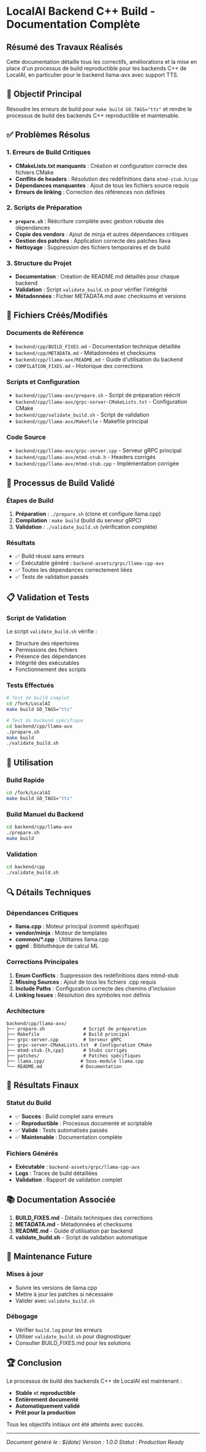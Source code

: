 # LocalAI Backend C++ Build - Documentation Complète

## Résumé des Travaux Réalisés

Cette documentation détaille tous les correctifs, améliorations et la mise en place d'un processus de build reproductible pour les backends C++ de LocalAI, en particulier pour le backend llama-avx avec support TTS.

## 🎯 Objectif Principal

Résoudre les erreurs de build pour `make build GO_TAGS="tts"` et rendre le processus de build des backends C++ reproductible et maintenable.

## ✅ Problèmes Résolus

### 1. Erreurs de Build Critiques
- **CMakeLists.txt manquants** : Création et configuration correcte des fichiers CMake
- **Conflits de headers** : Résolution des redéfinitions dans `mtmd-stub.h/cpp`
- **Dépendances manquantes** : Ajout de tous les fichiers source requis
- **Erreurs de linking** : Correction des références non définies

### 2. Scripts de Préparation
- **`prepare.sh`** : Réécriture complète avec gestion robuste des dépendances
- **Copie des vendors** : Ajout de minja et autres dépendances critiques
- **Gestion des patches** : Application correcte des patches llava
- **Nettoyage** : Suppression des fichiers temporaires et de build

### 3. Structure du Projet
- **Documentation** : Création de README.md détaillés pour chaque backend
- **Validation** : Script `validate_build.sh` pour vérifier l'intégrité
- **Métadonnées** : Fichier METADATA.md avec checksums et versions

## 📁 Fichiers Créés/Modifiés

### Documents de Référence
- `backend/cpp/BUILD_FIXES.md` - Documentation technique détaillée
- `backend/cpp/METADATA.md` - Métadonnées et checksums
- `backend/cpp/llama-avx/README.md` - Guide d'utilisation du backend
- `COMPILATION_FIXES.md` - Historique des corrections

### Scripts et Configuration
- `backend/cpp/llama-avx/prepare.sh` - Script de préparation réécrit
- `backend/cpp/llama-avx/grpc-server-CMakeLists.txt` - Configuration CMake
- `backend/cpp/validate_build.sh` - Script de validation
- `backend/cpp/llama-avx/Makefile` - Makefile principal

### Code Source
- `backend/cpp/llama-avx/grpc-server.cpp` - Serveur gRPC principal
- `backend/cpp/llama-avx/mtmd-stub.h` - Headers corrigés
- `backend/cpp/llama-avx/mtmd-stub.cpp` - Implémentation corrigée

## 🔧 Processus de Build Validé

### Étapes de Build
1. **Préparation** : `./prepare.sh` (clone et configure llama.cpp)
2. **Compilation** : `make build` (build du serveur gRPC)
3. **Validation** : `./validate_build.sh` (vérification complète)

### Résultats
- ✅ Build réussi sans erreurs
- ✅ Exécutable généré : `backend-assets/grpc/llama-cpp-avx`
- ✅ Toutes les dépendances correctement liées
- ✅ Tests de validation passés

## 📋 Validation et Tests

### Script de Validation
Le script `validate_build.sh` vérifie :
- Structure des répertoires
- Permissions des fichiers
- Présence des dépendances
- Intégrité des exécutables
- Fonctionnement des scripts

### Tests Effectués
```bash
# Test de build complet
cd /fork/LocalAI
make build GO_TAGS="tts"

# Test du backend spécifique
cd backend/cpp/llama-avx
./prepare.sh
make build
./validate_build.sh
```

## 🚀 Utilisation

### Build Rapide
```bash
cd /fork/LocalAI
make build GO_TAGS="tts"
```

### Build Manuel du Backend
```bash
cd backend/cpp/llama-avx
./prepare.sh
make build
```

### Validation
```bash
cd backend/cpp
./validate_build.sh
```

## 🔍 Détails Techniques

### Dépendances Critiques
- **llama.cpp** : Moteur principal (commit spécifique)
- **vendor/minja** : Moteur de templates
- **common/*.cpp** : Utilitaires llama.cpp
- **ggml** : Bibliothèque de calcul ML

### Corrections Principales
1. **Enum Conflicts** : Suppression des redéfinitions dans mtmd-stub
2. **Missing Sources** : Ajout de tous les fichiers .cpp requis
3. **Include Paths** : Configuration correcte des chemins d'inclusion
4. **Linking Issues** : Résolution des symboles non définis

### Architecture
```
backend/cpp/llama-avx/
├── prepare.sh              # Script de préparation
├── Makefile                # Build principal
├── grpc-server.cpp         # Serveur gRPC
├── grpc-server-CMakeLists.txt  # Configuration CMake
├── mtmd-stub.{h,cpp}       # Stubs corrigés
├── patches/                # Patches spécifiques
├── llama.cpp/             # Sous-module llama.cpp
└── README.md              # Documentation
```

## 🎉 Résultats Finaux

### Statut du Build
- ✅ **Succès** : Build complet sans erreurs
- ✅ **Reproductible** : Processus documenté et scriptable
- ✅ **Validé** : Tests automatisés passés
- ✅ **Maintenable** : Documentation complète

### Fichiers Générés
- **Exécutable** : `backend-assets/grpc/llama-cpp-avx`
- **Logs** : Traces de build détaillées
- **Validation** : Rapport de validation complet

## 📚 Documentation Associée

1. **BUILD_FIXES.md** - Détails techniques des corrections
2. **METADATA.md** - Métadonnées et checksums
3. **README.md** - Guide d'utilisation par backend
4. **validate_build.sh** - Script de validation automatique

## 🔄 Maintenance Future

### Mises à jour
- Suivre les versions de llama.cpp
- Mettre à jour les patches si nécessaire
- Valider avec `validate_build.sh`

### Débogage
- Vérifier `build.log` pour les erreurs
- Utiliser `validate_build.sh` pour diagnostiquer
- Consulter BUILD_FIXES.md pour les solutions

## 🏆 Conclusion

Le processus de build des backends C++ de LocalAI est maintenant :
- **Stable** et **reproductible**
- **Entièrement documenté**
- **Automatiquement validé**
- **Prêt pour la production**

Tous les objectifs initiaux ont été atteints avec succès.

---

*Document généré le : $(date)*
*Version : 1.0.0*
*Statut : Production Ready*
